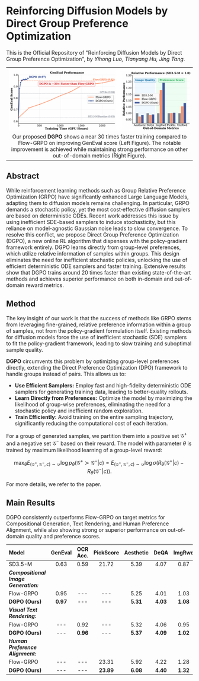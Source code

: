 # Reinforcing Diffusion Models by Direct Group Preference Optimization

This is the Official Repository of "Reinforcing Diffusion Models by Direct Group Preference Optimization", by *Yihong Luo, Tianyang Hu, Jing Tang*.

<table align="center">
  <tr>
    <td align="center" width="100%"><img src="teaser.png" alt="Teaser"></td>
  </tr>
  <tr>
    <td colspan="2" align="center">Our proposed <b>DGPO</b> shows a near 30 times faster training compared to Flow-GRPO on improving GenEval score (Left Figure). The notable improvement is achieved while maintaining strong performance on other out-of-domain metrics (Right Figure).</td>
  </tr>
</table>

## Abstract
While reinforcement learning methods such as Group Relative Preference Optimization (GRPO) have significantly enhanced Large Language Models, adapting them to diffusion models remains challenging. In particular, GRPO demands a stochastic policy, yet the most cost‑effective diffusion samplers are based on deterministic ODEs. Recent work addresses this issue by using inefficient SDE-based samplers to induce stochasticity, but this reliance on model-agnostic Gaussian noise leads to slow convergence. To resolve this conflict, we propose Direct Group Preference Optimization (DGPO), a new online RL algorithm that dispenses with the policy-gradient framework entirely. DGPO learns directly from group-level preferences, which utilize relative information of samples within groups. This design eliminates the need for inefficient stochastic policies, unlocking the use of efficient deterministic ODE samplers and faster training. Extensive results show that DGPO trains around 20 times faster than existing state-of-the-art methods and achieves superior performance on both in-domain and out-of-domain reward metrics.

## Method
The key insight of our work is that the success of methods like GRPO stems from leveraging fine-grained, relative preference information within a group of samples, not from the policy-gradient formulation itself. Existing methods for diffusion models force the use of inefficient stochastic (SDE) samplers to fit the policy-gradient framework, leading to slow training and suboptimal sample quality.

**DGPO** circumvents this problem by optimizing group-level preferences directly, extending the Direct Preference Optimization (DPO) framework to handle groups instead of pairs. This allows us to:
- **Use Efficient Samplers:** Employ fast and high-fidelity deterministic ODE samplers for generating training data, leading to better-quality rollouts.
- **Learn Directly from Preferences:** Optimize the model by maximizing the likelihood of group-wise preferences, eliminating the need for a stochastic policy and inefficient random exploration.
- **Train Efficiently:** Avoid training on the entire sampling trajectory, significantly reducing the computational cost of each iteration.

For a group of generated samples, we partition them into a positive set $\mathcal{G}^+$ and a negative set $\mathcal{G}^-$ based on their reward. The model with parameter $\theta$ is trained by maximum likelihood learning of a group-level reward: 

$$
\max_{\theta} E_{(\mathcal{G}^+, \mathcal{G}^-, c) \sim \mathcal{D}} \log p_\theta(\mathcal{G}^+ \succ \mathcal{G}^-|c) = E_{(\mathcal{G}^+, \mathcal{G}^-, c) \sim \mathcal{D}} \log\sigma(R_\theta(\mathcal{G}^+|c) - R_\theta(\mathcal{G}^-|c)).
$$

For more details, we refer to the paper.

## Main Results

DGPO consistently outperforms Flow-GRPO on target metrics for Compositional Generation, Text Rendering, and Human Preference Alignment, while also showing strong or superior performance on out-of-domain quality and preference scores.

| Model | GenEval | OCR Acc. | PickScore | Aesthetic | DeQA | ImgRwd | PickScore | UniRwd |
| :--- | :---: | :---: | :---: | :---: | :---: | :---: | :---: | :---: |
| SD3.5-M | 0.63 | 0.59 | 21.72 | 5.39 | 4.07 | 0.87 | 22.34 | 3.33 |
| **_Compositional Image Generation:_** | | | | | | | | |
| Flow-GRPO | 0.95 | --- | --- | 5.25 | 4.01 | 1.03 | 22.37 | 3.51 |
| **DGPO (Ours)** | **0.97** | --- | --- | **5.31** | **4.03** | **1.08** | **22.41** | **3.60** |
| **_Visual Text Rendering:_** | | | | | | | | |
| Flow-GRPO | --- | 0.92 | --- | 5.32 | 4.06 | 0.95 | 22.44 | 3.42 |
| **DGPO (Ours)** | --- | **0.96** | --- | **5.37** | **4.09** | **1.02** | **22.52** | **3.48** |
| **_Human Preference Alignment:_** | | | | | | | | |
| Flow-GRPO | --- | --- | 23.31 | 5.92 | 4.22 | 1.28 | 23.53 | 3.66 |
| **DGPO (Ours)** | --- | --- | **23.89** | **6.08** | **4.40** | **1.32** | **23.91** | **3.74** |

